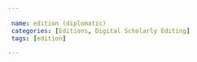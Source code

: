 ```yaml
---
 
 name: edition (diplomatic)
 categories: [Editions, Digital Scholarly Editing]
 tags: [edition]

---
```

